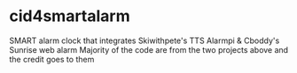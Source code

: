 # cid4smartalarm
SMART alarm clock that integrates Skiwithpete's TTS Alarmpi &amp; Cboddy's Sunrise web alarm Majority of the code are from the two projects above and the credit goes to them
